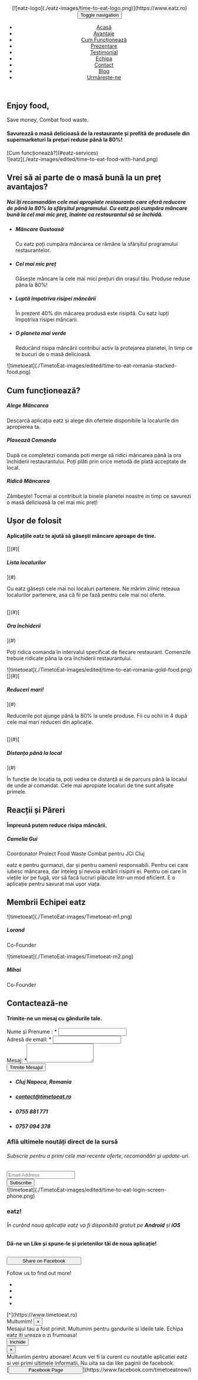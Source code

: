 <header class="navbar-fixed-top">

<div class="container">

<div class="row">

<div class="header_top">

<div class="col-md-1 col-sm-1">

<div class="logo_img">[![eatz-logo](./eatz-images/time-to-eat-logo.png)](https://www.eatz.ro)</div>

</div>

<div class="col-md-11">

<div class="menu_bar">

<nav role="navigation" class="navbar navbar-default">

<div class="navbar-header"><button id="menu_slide" aria-controls="navbar" aria-expanded="false" data-toggle="collapse" class="navbar-toggle collapsed" type="button"><span class="sr-only">Toggle navigation</span><span class="icon-bar"></span><span class="icon-bar"></span><span class="icon-bar"></span></button></div>

<div class="collapse navbar-collapse" id="navbar">

*   [Acasă](https://www.eatz.ro)
*   [Avantaje](https://www.eatz.ro/#eatz-advantages)
*   [Cum Funcționează](https://www.eatz.ro/#eatz-services)
*   [Prezentare](https://www.eatz.ro/#eatz-presentation)
*   [Testimonial](https://www.eatz.ro/#eatz-testimonial)
*   [Echipa](https://www.eatz.ro/#eatz-team)
*   [Contact](https://www.eatz.ro/#eatz-contact)
*   [Blog](https://www.eatz.ro/blog/)
*   [Urmărește-ne](https://www.eatz.ro/#eatz-follow-us)

</div>

</nav>

</div>

</div>

</div>

</div>

</div>

</header>

<section id="https://www.eatz.ro" class="top_banner_bg secondary-bg">

<div class="container">

<div class="row">

<div class="col-md-12">

<div class="col-md-6">

<div class="present">

# Enjoy food,
Save money,
Combat food waste.

#### Savurează o masă delicioasă de la restaurante și profită de produsele din supermarketuri la prețuri reduse până la 80%!

<div class="section_sub_btn">[Cum funcționează?](#eatz-services)</div>

</div>

</div>

<div class="col-md-6">

<div class="present_img">![eatz](./eatz-images/edited/time-to-eat-food-with-hand.png)</div>

</div>

</div>

</div>

</div>

</section>

<section id="eatz-advantages" class="primary-bg">

<div class="container">

<div class="row">

<div class="col-md-12">

<div class="section_heading">

## Vrei să ai parte de o masă bună la un preț avantajos?

##### Noi îți recomandăm cele mai apropiate restaurante care oferă reducere de până la 80% la sfârșitul programului. Cu eatz poți cumpăra mâncare bună la cel mai mic preț, înainte ca restaurantul să se închidă.

</div>

<div class="col-md-6">

<div class="features_detail">

*   ##### Mâncare Gustoasă

    Cu eatz poți cumpăra mâncarea ce rămâne la sfârșitul programului restaurantelor.
*   ##### Cel mai mic preț

    Găsește mâncare la cele mai mici prețuri din orașul tău. Produse reduse pâna la 80%!
*   ##### Luptă împotriva risipei mâncării

    În prezent 40% din mâcarea produsă este risipită. Cu eatz lupți împotriva risipei mâncarii.
*   ##### O planeta mai verde

    Reducând risipa mâncării contribui activ la protejarea planetei, în timp ce te bucuri de o masă delicioasă.

</div>

</div>

<div class="col-md-6">

<div class="features_img pull-left">![timetoeat](./TimetoEat-images/edited/time-to-eat-romania-stacked-food.png)</div>

</div>

</div>

</div>

</div>

</section>

<section id="Timetoeat-services" class="padding_bottom_50 our_service_bg">

<div class="container">

<div class="row">

<div class="col-md-12">

<div class="section_heading section_heading_2">

## Cum funcționează?

</div>

<div class="row text-center how-it-works">

<div class="col-md-4"><span class="fa-stack fa-4x circle-span"></span>

##### Alege Mâncarea

Descarcă aplicația eatz și alege din ofertele disponibile la localurile din apropierea ta.

</div>

<div class="col-md-4"><span class="fa-stack fa-4x circle-span"></span>

##### Plasează Comanda

După ce completezi comanda poti merge să ridici mâncarea până la ora închiderii restaurantului. Poți plăti prin orice metodă de plată acceptate de local.

</div>

<div class="col-md-4"><span class="fa-stack fa-4x circle-span"></span>

##### Ridică Mâncarea

Zâmbește! Tocmai ai contribuit la binele planetei noastre in timp ce savurezi o masă delicioasă la cel mai mic preț!

</div>

</div>

</div>

</div>

</div>

</section>

<section id="Timetoeat-presentation" class="primary-bg">

<div class="container">

<div class="row">

<div class="col-md-12">

<div class="section_heading">

## Ușor de folosit

#### Aplicațiile eatz te ajută să găsești mâncare aproape de tine.

</div>

<div class="col-md-4">

<div class="how_it_work_m text-right">[](#)[

##### Lista localurilor

](#)

Cu eatz găsești cele mai noi localuri partenere. Ne mărim zilnic rețeaua localurilor partenere, asa că fii pe fază pentru cele mai noi oferte.

</div>

<div class="how_it_work_m text-right" style="margin-top:30px;">[](#)[

##### Ora închiderii

](#)

Poți ridica comanda în intervalul specificat de fiecare restaurant. Comenzile trebuie ridicate pâna la ora închiderii restaurantului.

</div>

</div>

<div class="col-md-4">

<div class="workng_img">![timetoeat](./TimetoEat-images/edited/time-to-eat-romania-gold-food.png)</div>

</div>

<div class="col-md-4">

<div class="how_it_work_m text-left ">[](#)[

##### Reduceri mari!

](#)

Reducerile pot ajunge până la 80% la unele produse. Fii cu ochii in 4 după cele mai mari reduceri din aplicație.

</div>

<div class="how_it_work_m text-left" style="margin-top:30px;">[](#)[

##### Distanța până la local

](#)

În funcție de locația ta, poți vedea ce distanță ai de parcurs până la localul de unde ai comandat. Cele mai apropiate localuri de tine sunt afișate primele.

</div>

</div>

</div>

</div>

</div>

</section>

<section id="Timetoeat-testimonial" class="testimonial_bg">

<div class="container">

<div class="row">

<div class="col-md-12">

<div class="section_heading section_heading_2">

## Reacții și Păreri

#### Împreună putem reduce risipa mâncării.

</div>

<div class="testimonial_slide">

<div class="testi_detail">

<div class="testi_img">

##### Camelia Gui

Coordonator Proiect Food Waste Combat pentru JCI Cluj

</div>

<div class="testi-text">

eatz e pentru gurmanzi, dar și pentru oamenii responsabili. Pentru cei care iubesc mâncarea, dar înțeleg și nevoia evitării risipirii ei. Pentru cei care în viețile lor pe fugă, vor să facă lucruri plăcute într-un mod eficient. E o aplicație pentru savurat mai ușor viața.

</div>

</div>

</div>

</div>

</div>

</div>

</section>

<section id="Timetoeat-team" class="primary-bg">

<div class="container">

<div class="row">

<div class="col-md-12">

<div class="section_heading">

## Membrii Echipei eatz

</div>

<div class="col-md-3">

<div class="member_detail">

<div class="member_img">![timetoeat](./TimetoEat-images/Timetoeat-m1.png)</div>

<div class="member_name">

##### Lorand

Co-Founder

</div>

</div>

</div>

<div class="col-md-3">

<div class="member_detail">

<div class="member_img">![timetoeat](./TimetoEat-images/Timetoeat-m2.png)</div>

<div class="member_name">

##### Mihai

Co-Founder

</div>

</div>

</div>

</div>

</div>

</div>

</section>

<section id="Timetoeat-contact" class="contact_bg">

<div class="container">

<div class="row">

<div class="col-md-12">

<div class="section_heading section_heading_2">

## Contactează-ne

#### Trimite-ne un mesaj cu gândurile tale.

</div>

<div class="col-md-6">

<div class="contact_form">

<form>

<div class="form-group"><label>Nume și Prenume : <span>*</span></label> <input class="form-control" name="name" id="nameInput" type="text"></div>

<div class="form-group"><label>Adresă de email: <span>*</span></label> <input class="form-control" name="email" id="emailInput" type="email"></div>

<div class="form-group"><label>Mesaj: <span>*</span></label><textarea class="form-textarea" name="messageInput" id="messageInput" rows="3"></textarea></div>

<div class="section_sub_btn"><button class="btn btn-default" type="button" id="submitButton">Trimite Mesajul</button></div>

</form>

</div>

</div>

<div class="col-md-6">

<div class="contact_text">

*   <span></span>

    ##### Cluj Napoca, Romania

*   <span></span>

    ##### contact@timetoeat.ro

*   <span></span>

    ##### 0755 881 771

*   <span></span>

    ##### 0757 094 378

</div>

</div>

</div>

</div>

</div>

</section>

<section id="Timetoeat-follow-us" class="primary-bg">

<div class="container">

<div class="row">

<div class="col-md-12">

<div class="col-md-4">

<div class="subscribe">

### Află ultimele noutăți direct de la sursă

###### Subscrie pentru a primi cele mai recente oferte, recomandări și update-uri.

<div class="subscribe_form">

<form>

<div class="form-group"><input class="form-control" id="emailSubscribeInput" placeholder="Email Address" type="email"></div>

</form>

<div class="section_sub_btn"><button class="btn btn-default" id="subscribeButton" type="submit">Subscribe</button></div>

</div>

</div>

</div>

<div class="col-md-4">

<div class="workng_img">![timetoeat](./TimetoEat-images/edited/time-to-eat-login-screen-phone.png)</div>

</div>

<div class="col-md-4">

<div class="subscribe">

### eatz!

###### În curând noua aplicație eatz va fi disponibilă gratuit pe <span>**Android** </span>și **iOS**

</div>

</div>

</div>

</div>

</div>

</section>

<footer class="third-bg">

<div class="container">

<div class="row">

<div class="col-md-12">

<div class="footer_top">

#### Dă-ne un Like și spune-le și prietenilor tăi de noua aplicație!

[<button style="width:40%; margin-top:10px;" type="button" class="btn btn-facebook">Share on Facebook</button>](https://www.facebook.com/sharer/sharer.php?s=100&p[url]=https://www.facebook.com/timetoeatnow/&p[images][0]=&p[title]=Cele%20mai%20bune%20oferte%20la%20mancare%20le%20gasesti%20pe%20Time%20to%20Eat[summary]=Noua20%aplicatie20%Time20%to20%Eat20%ofera20%utilizatorilor20%mancare20%la20%reduceri20%de20%pana20%la20%80%20%.20%Descarca20%acum20%de20%pe20%AppStore20%si20%PlayStore.)

Follow us to find out more!

*   [](https://facebook.com/timetoeatnow)
*   [](https://linkedin.com/)
*   [](https://youtube.com/)
*   [](https://www.instagram.com)

</div>

</div>

</div>

</div>

<div class="footer_bottom fourth-bg">[^](https://www.timetoeat.ro)</div>

</footer>

<script type="text/javascript">$(document).ready(function () { $("#menu_slide").click(function () { $("#navbar").slideToggle('normal'); }); });</script> <script type="text/javascript">$(document).ready(function () { $('#navbar > ul > li:has(ul)').addClass("has-sub"); $('#navbar > ul > li > a').click(function () { var checkElement = $(this).next(); $('#navbar li').removeClass('dropdown'); $(this).closest('li').addClass('dropdown'); if ((checkElement.is('ul')) && (checkElement.is(':visible'))) { $(this).closest('li').removeClass('dropdown'); checkElement.slideUp('normal'); } if ((checkElement.is('ul')) && (!checkElement.is(':visible'))) { $('#navbar ul ul:visible').slideUp('normal'); checkElement.slideDown('normal'); } if (checkElement.is('ul')) { return false; } else { return true; } }); }); <!--end--></script> <script type="text/javascript">$("#navbar").on("click", function (event) { event.stopPropagation(); }); $(".dropdown-menu").on("click", function (event) { event.stopPropagation(); }); $(document).on("click", function (event) { $(".dropdown-menu").slideUp('normal'); }); $(".navbar-header").on("click", function (event) { event.stopPropagation(); }); $(document).on("click", function (event) { $("#navbar").slideUp('normal'); }); $('.nav a').on('click', function () { $('.navbar-toggle').click() }); $("#submitButton").click(function (data) { var email = $('#emailInput').val(); if (email === '') { return $('#emailInput').attr("placeholder", 'Va rugam sa introduceti o adresa de email'); } var messageRequestBody = { email: $('#emailInput').val(), name: $('#nameInput').val(), message: $('#messageInput').val() }; $.ajax({ type: "POST", contentType: 'application/json', url: "https://timetoeat.ro/api/contact/message", data: JSON.stringify(messageRequestBody), success: function () { $('#confirm-submit').modal('show'); }, error: function () { $('.modal').modal('hide'); $('#error').modal('show'); }, }) }); $("#subscribeButton").click(function (data) { var emailInput = $('#emailSubscribeInput').val(); if (emailInput === '') { return $('#emailSubscribeInput').attr("placeholder", 'Va rugam sa introduceti o adresa de email'); } var requestBody = { email: emailInput }; $.ajax({ type: "POST", url: "https://timetoeat.ro/api/contact/subscribe", contentType: 'application/json', data: JSON.stringify(requestBody), success: function () { $('#confirm-subscribe').modal('show'); }, error: function () { $('.modal').modal('hide'); $('#error').modal('show'); }, }) });</script>

<div class="modal" id="confirm-submit" aria-hidden="true">

<div class="modal-dialog">

<div class="modal-content">

<div class="modal-header">Multumim! <button type="button" class="close" data-dismiss="modal" aria-label="Close"><span aria-hidden="true">×</span></button></div>

<div class="modal-body">Mesajul tau a fost primit.
Multumim pentru gandurile si ideile tale. Echipa eatz iti ureaza o zi frumoasa!</div>

<div class="modal-footer"><button type="button" class="btn btn-info btn-block" data-dismiss="modal">Inchide</button></div>

</div>

</div>

</div>

<div class="modal" id="confirm-subscribe" aria-hidden="true">

<div class="modal-dialog">

<div class="modal-content">

<div class="modal-header"><button type="button" class="close" data-dismiss="modal" aria-label="Close"><span aria-hidden="true">×</span></button></div>

<div class="modal-body">Multumim pentru abonare! Acum vei fi la curent cu noutatile aplicatiei eatz si vei primi ultimele informatii. Nu uita sa dai like paginii de facebook.</div>

<div class="modal-footer">[<button style="width:40%; margin-bottom:10px;" type="button" class="btn btn-facebook center-block">Facebook Page</button>](https://www.facebook.com/timetoeatnow/)</div>

</div>

</div>

</div>

<script>(function (d, s, id) { var js, fjs = d.getElementsByTagName(s)[0]; if (d.getElementById(id)) return; js = d.createElement(s); js.id = id; js.src = "//connect.facebook.net/ro_RO/sdk.js#xfbml=1&version=v2.10&appId=228557190977176"; fjs.parentNode.insertBefore(js, fjs); }(document, 'script', 'facebook-jssdk'));</script> <script type="application/ld+json">{ "@context": "http://schema.org", "@type": "FoodEstablishment", "name": "eatz", "@id": "https://www.timetoeat.ro", "url": "https://www.timetoeat.ro", "logo": "./TimetoEat-images/time-to-eat-logo.png", "image": "./TimetoEat-images/time-to-eat-logo.png", "address": { "@type": "PostalAddress", "streetAddress": "Calea Turzii nr. 227A ap. 63", "addressLocality": " Cluj-Napoca", "addressRegion": "RO", "postalCode": "400000" }, "email": "contact.timetoeat@gmail.com", "telePhone": "+40755881771", "sameAs": [ "https://www.facebook.com/timetoeatnow/", "https://www.instagram.com/timetoeatromania/", "https://www.linkedin.com/company/18147692/", "https://plus.google.com/u/3/b/117150894356548666004/117150894356548666004", "https://goo.gl/maps/RN48FaPeWj42" ], "paymentAccepted": [ "cash" ], "openingHours": "Mo,Tu,We,Th,Fr,Sa,Su 08:00-23:00", "geo": { "@type": "GeoCoordinates", "latitude": "46.7453892", "longitude": "23.5905167" }, "priceRange":"$", "servesCuisine":[ "Middle Eastern", "Mediterranean" ], "potentialAction": { "@type": "BuyAction", "target": [ "https://www.timetoeat.ro", "android-app:https://itunes.apple.com/gb/app/time-to-eat-romania/id1309182561?mt=8", "ios-app:https://itunes.apple.com/gb/app/time-to-eat-romania/id1309182561?mt=8" ] } }</script> <link href="./TimetoEat-css/font-awesome.min.css" rel="stylesheet"> <link rel="stylesheet" href="./TimetoEat-css/animate.min.css">   <link href="https://fonts.googleapis.com/css?family=Roboto+Slab:400,300,700" rel="stylesheet" type="text/css"> <link href="https://fonts.googleapis.com/css?family=Open+Sans:400,600,700" rel="stylesheet" type="text/css">